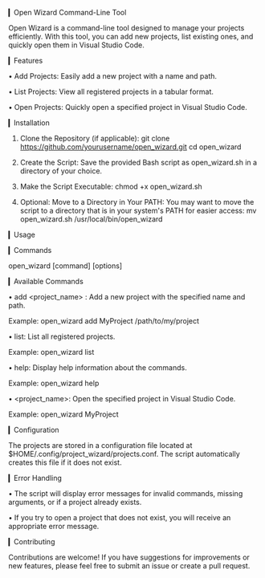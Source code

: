 ▎Open Wizard Command-Line Tool

Open Wizard is a command-line tool designed to manage your projects efficiently. With this tool, you can add new projects, list existing ones, and quickly open them in Visual Studio Code.

▎Features

• Add Projects: Easily add a new project with a name and path.

• List Projects: View all registered projects in a tabular format.

• Open Projects: Quickly open a specified project in Visual Studio Code.

▎Installation

1. Clone the Repository (if applicable):
      git clone https://github.com/yourusername/open_wizard.git
   cd open_wizard
   

2. Create the Script:
   Save the provided Bash script as open_wizard.sh in a directory of your choice.

3. Make the Script Executable:
      chmod +x open_wizard.sh
   

4. Optional: Move to a Directory in Your PATH:
   You may want to move the script to a directory that is in your system's PATH for easier access:
      mv open_wizard.sh /usr/local/bin/open_wizard
   

▎Usage

▎Commands

open_wizard [command] [options]


▎Available Commands

• add <project_name> <path>: Add a new project with the specified name and path.
  
  Example:
    open_wizard add MyProject /path/to/my/project
  

• list: List all registered projects.
  
  Example:
    open_wizard list
  

• help: Display help information about the commands.
  
  Example:
    open_wizard help
  

• <project_name>: Open the specified project in Visual Studio Code.
  
  Example:
    open_wizard MyProject
  

▎Configuration

The projects are stored in a configuration file located at $HOME/.config/project_wizard/projects.conf. The script automatically creates this file if it does not exist.

▎Error Handling

• The script will display error messages for invalid commands, missing arguments, or if a project already exists.

• If you try to open a project that does not exist, you will receive an appropriate error message.

▎Contributing

Contributions are welcome! If you have suggestions for improvements or new features, please feel free to submit an issue or create a pull request.


